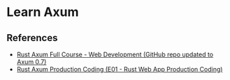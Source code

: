 # Learn Axum

## References 

- [Rust Axum Full Course - Web Development (GitHub repo updated to Axum 0.7)](https://www.youtube.com/watch?v=XZtlD_m59sM&list=PL7r-PXl6ZPcCIOFaL7nVHXZvBmHNhrh_Q&index=37)
- [Rust Axum Production Coding (E01 - Rust Web App Production Coding)](https://www.youtube.com/watch?v=3cA_mk4vdWY)